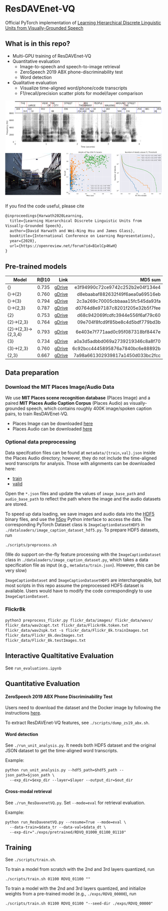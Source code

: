 # ResDAVEnet-VQ
Official PyTorch implementation of [Learning Hierarchical Discrete Linguistic 
Units from Visually-Grounded Speech](https://openreview.net/forum?id=B1elCp4KwH)


## What is in this repo?
- Multi-GPU training of ResDAVEnet-VQ
- Quantitative evaluation
  - Image-to-speech and speech-to-image retrieval
  - ZeroSpeech 2019 ABX phone-discriminability test
  - Word detection
- Qualitative evaluation
  - Visualize time-aligned word/phone/code transcripts
  - F1/recall/precision scatter plots for model/layer comparison

![alt text](img/teaser.png "example image, alignment, and model comparison")


If you find the code useful, please cite
```
@inproceedings{Harwath2020Learning,
  title={Learning Hierarchical Discrete Linguistic Units from Visually-Grounded Speech},
  author={David Harwath and Wei-Ning Hsu and James Glass},
  booktitle={International Conference on Learning Representations},
  year={2020},
  url={https://openreview.net/forum?id=B1elCp4KwH}
}
```

## Pre-trained models
| Model               | R@10          | Link  | MD5 sum | 
| -------------       |:-------------:| -----:| ------: |
| {}                  | 0.735         | [gDrive](https://drive.google.com/file/d/1J-tw3eg3R5e9k0vIfQaBVKiaHyOJUcIB/view?usp=sharing) | e3f94990c72ce9742c252b2e04f134e4 |
| {}->{2}             | 0.760         | [gDrive](https://drive.google.com/file/d/1MhC6PCkt7DBQvWTvf-c_ru4HSHmSb9AP/view?usp=sharing) | d8ebaabaf882632f49f6aea0a69516eb |
| {}->{3}             | 0.794         | [gDrive](https://drive.google.com/file/d/1bmFQeP_BCQ5wvq8yutqQzUmwRr5iHnCf/view?usp=sharing) | 2c3a269c70005cbbaaa15fc545da93fa |
| {}->{2,3}           | 0.787         | [gDrive](https://drive.google.com/file/d/1mQW2Sh_FCDWaHYi-02XzocQObtnAZDc7/view?usp=sharing) | d0764d8e97187c8201f205e32b5f7fee |
| {2}                 | 0.753         | [gDrive](https://drive.google.com/file/d/1vGF8DCvsT3Gy-31nn5cYmD4dqrgzmQTF/view?usp=sharing) | d68c942069fcdfc3944e556f6af79c60 |
| {2}->{2,3}          | 0.764         | [gDrive](https://drive.google.com/file/d/1pOSQ1LLmcj0DJPSyBWxsqiFAfBYZi7Vd/view?usp=sharing) | 09e704f8fcd9f85be8c4d5bdf779bd3b |
| {2}->{2,3}->{2,3,4} | 0.793         | [gDrive](https://drive.google.com/file/d/1k41E7MP_LRTzPD0XwTHNzEBbiv05Ali7/view?usp=sharing) | 6e403e7f771aad0c95f087318bf8447e |
| {3}                 | 0.734         | [gDrive](https://drive.google.com/file/d/1yCtGdYrL8K-RaRN1PMdf_MKogFSnXkue/view?usp=sharing) | a0a3d5adbbd069a2739219346c8a8f70 |
| {3}->{2,3}          | 0.760         | [gDrive](https://drive.google.com/file/d/1K23y5u4K14gMycP9XhkwTGWN-GHNCcYA/view?usp=sharing) | 6c92bcc4445895876a7840bc6e88892b |
| {2,3}               | 0.667         | [gDrive](https://drive.google.com/file/d/1JHHgJ0wDlFs9Ol1Wo4kco7HSjc4zTy_Y/view?usp=sharing) | 7a98a661302939817a1450d033bc2fcc |


## Data preparation

### Download the MIT Places Image/Audio Data
We use **MIT Places scene recognition database** (Places Image) and a paired
**MIT Places Audio Caption Corpus** (Places Audio) as visually-grounded speech, 
which contains roughly 400K image/spoken caption pairs, to train ResDAVEnet-VQ.
- Places Image can be downloaded [here](http://places.csail.mit.edu/)
- Places Audio can be downloaded [here](https://groups.csail.mit.edu/sls/downloads/placesaudio/index.cgi)

### Optional data preprocessing
Data specifcation files can be found at `metadata/{train,val}.json` inside the 
Places Audio directory; however, they do not include the time-aligned word 
transcripts for analysis. Those with alignments can be downloaded here:
- [train](https://drive.google.com/file/d/17iZpPVkgwga1Av7xZQJY7ONg9auKmPvr/view?usp=sharing)
- [valid](https://drive.google.com/file/d/1Z8-KO3b2gEk8uh3MC6w3jFVxmrz2Newe/view?usp=sharing)

Open the `*.json` files and update the values of `image_base_path` and 
`audio_base_path` to reflect the path where the image and the audio datasets 
are stored. 

To speed up data loading, we save images and audio data into the 
[HDF5](https://www.hdfgroup.org) binary files, and use the 
[h5py](https://www.h5py.org/) Python interface to access the data.
The corresponding PyTorch Dataset class is `ImageCaptionDatasetHDF5` in
`./dataloaders/image_caption_dataset_hdf5.py`. To prepare HDF5 datasets, run
```
./scripts/preprocess.sh
```
(We do support on-the-fly feature processing with the `ImageCaptionDataset` class 
in `./dataloaders/image_caption_dataset.py`, which takes a data specification 
file as input (e.g., `metadata/train.json`). However, this can be very slow)

`ImageCaptionDataset` and `ImageCaptionDatasetHDF5` are interchangeable, but 
most scripts in this repo assume the preprocessed HDF5 dataset is available.
Users would have to modify the code correspondingly to use 
`ImageCaptionDataset`.

### Flickr8k
```
python3 preprocess_flickr.py flickr_data/images/ flickr_data/wavs/ flickr_data/wav2capt.txt flickr_data/Flickr8k.token.txt flickr_data/wav2spk.txt -s flickr_data/Flickr_8k.trainImages.txt flickr_data/Flickr_8k.devImages.txt flickr_data/Flickr_8k.testImages.txt 
```

## Interactive Qualtitative Evaluation
See `run_evaluations.ipynb`


## Quantitative Evaluation

#### ZeroSpeech 2019 ABX Phone Discriminability Test
Users need to download the dataset and the Docker image by following the 
instructions [here](https://zerospeech.com/2019/getting_started.html).

To extract ResDAVEnet-VQ features, see `./scripts/dump_zs19_abx.sh`.


#### Word detection
See `./run_unit_analysis.py`. It needs both HDF5 dataset and the original JSON
dataset to get the time-aligned word transcripts.

Example:
```
python run_unit_analysis.py --hdf5_path=$hdf5_path --json_path=$json_path \
  --exp_dir=$exp_dir --layer=$layer --output_dir=$out_dir
```


#### Cross-modal retrieval
See `./run_ResDavenetVQ.py`. Set `--mode=eval` for retrieval evaluation.

Example:
```
python run_ResDavenetVQ.py --resume=True --mode=eval \
  --data-train=$data_tr --data-val=$data_dt \
  --exp-dir="./exps/pretrained/RDVQ_01000_01100_01110"
```


## Training
See `./scripts/train.sh`.

To train a model from scratch with the 2nd and 3rd layers quantized, run
```
./scripts/train.sh 01100 RDVQ_01100 ""
```

To train a model with the 2nd and 3rd layers quantized, and initialize weights 
from a pre-trained model (e.g., `./exps/RDVQ_00000`), run
```
./scripts/train.sh 01100 RDVQ_01100 "--seed-dir ./exps/RDVQ_00000"
```
